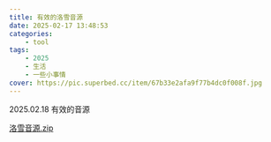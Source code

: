 ```yaml
---
title: 有效的洛雪音源
date: 2025-02-17 13:48:53
categories: 
    - tool
tags: 
    - 2025
    - 生活
    - 一些小事情
cover: https://pic.superbed.cc/item/67b33e2afa9f77b4dc0f008f.jpg
---
```



2025.02.18 有效的音源
<!---more--->
[洛雪音源.zip](https://github.com/user-attachments/files/18826172/default.zip)

